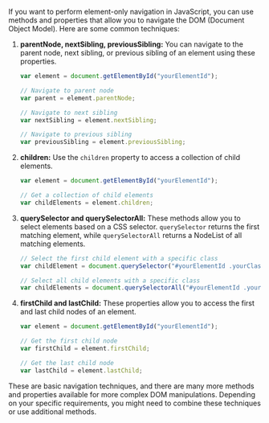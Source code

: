 If you want to perform element-only navigation in JavaScript, you can use methods and properties that allow you to navigate the DOM (Document Object Model). Here are some common techniques:

1. **parentNode, nextSibling, previousSibling:**
   You can navigate to the parent node, next sibling, or previous sibling of an element using these properties.

    ```javascript
    var element = document.getElementById("yourElementId");
    
    // Navigate to parent node
    var parent = element.parentNode;

    // Navigate to next sibling
    var nextSibling = element.nextSibling;

    // Navigate to previous sibling
    var previousSibling = element.previousSibling;
    ```

2. **children:**
   Use the `children` property to access a collection of child elements.

    ```javascript
    var element = document.getElementById("yourElementId");

    // Get a collection of child elements
    var childElements = element.children;
    ```

3. **querySelector and querySelectorAll:**
   These methods allow you to select elements based on a CSS selector. `querySelector` returns the first matching element, while `querySelectorAll` returns a NodeList of all matching elements.

    ```javascript
    // Select the first child element with a specific class
    var childElement = document.querySelector("#yourElementId .yourClassName");

    // Select all child elements with a specific class
    var childElements = document.querySelectorAll("#yourElementId .yourClassName");
    ```

4. **firstChild and lastChild:**
   These properties allow you to access the first and last child nodes of an element.

    ```javascript
    var element = document.getElementById("yourElementId");

    // Get the first child node
    var firstChild = element.firstChild;

    // Get the last child node
    var lastChild = element.lastChild;
    ```

These are basic navigation techniques, and there are many more methods and properties available for more complex DOM manipulations. Depending on your specific requirements, you might need to combine these techniques or use additional methods.
